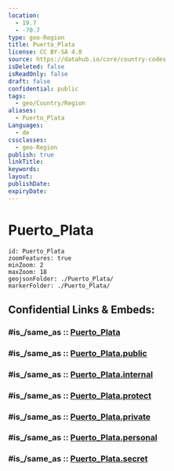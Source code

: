 ```yaml
---
location:
  - 19.7
  - -70.7
type: geo-Region
title: Puerto_Plata
license: CC BY-SA 4.0
source: https://datahub.io/core/country-codes
isDeleted: false
isReadOnly: false
draft: false
confidential: public
tags:
  - geo/Country/Region
aliases:
  - Puerto_Plata
Languages:
  - de
cssclasses:
  - geo-Region
publish: true
linkTitle:
keywords:
layout:
publishDate:
expiryDate:
---
```


# Puerto_Plata

```leaflet
id: Puerto_Plata
zoomFeatures: true 
minZoom: 2 
maxZoom: 18
geojsonFolder: ./Puerto_Plata/
markerFolder: ./Puerto_Plata/
```


## Confidential Links & Embeds: 

### #is_/same_as :: [Puerto_Plata](/_Standards/Earth/Continent/America~Caribbean/Dominican_Rep/provinces~Dominican_Rep/Puerto_Plata.md) 

### #is_/same_as :: [Puerto_Plata.public](/_public/Earth/Continent/America~Caribbean/Dominican_Rep/provinces~Dominican_Rep/Puerto_Plata.public.md) 

### #is_/same_as :: [Puerto_Plata.internal](/_internal/Earth/Continent/America~Caribbean/Dominican_Rep/provinces~Dominican_Rep/Puerto_Plata.internal.md) 

### #is_/same_as :: [Puerto_Plata.protect](/_protect/Earth/Continent/America~Caribbean/Dominican_Rep/provinces~Dominican_Rep/Puerto_Plata.protect.md) 

### #is_/same_as :: [Puerto_Plata.private](/_private/Earth/Continent/America~Caribbean/Dominican_Rep/provinces~Dominican_Rep/Puerto_Plata.private.md) 

### #is_/same_as :: [Puerto_Plata.personal](/_personal/Earth/Continent/America~Caribbean/Dominican_Rep/provinces~Dominican_Rep/Puerto_Plata.personal.md) 

### #is_/same_as :: [Puerto_Plata.secret](/_secret/Earth/Continent/America~Caribbean/Dominican_Rep/provinces~Dominican_Rep/Puerto_Plata.secret.md)

